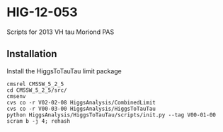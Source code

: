 HIG-12-053
==========

Scripts for 2013 VH tau Moriond PAS

Installation
------------

Install the HiggsToTauTau limit package


```shell
cmsrel CMSSW_5_2_5
cd CMSSW_5_2_5/src/
cmsenv
cvs co -r V02-02-08 HiggsAnalysis/CombinedLimit
cvs co -r V00-03-00 HiggsAnalysis/HiggsToTauTau
python HiggsAnalysis/HiggsToTauTau/scripts/init.py --tag V00-01-00
scram b -j 4; rehash
```
